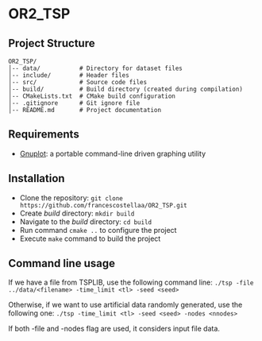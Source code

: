 # OR2_TSP

## Project Structure
```
OR2_TSP/
│-- data/           # Directory for dataset files
│-- include/        # Header files
│-- src/            # Source code files
│-- build/          # Build directory (created during compilation)
│-- CMakeLists.txt  # CMake build configuration
│-- .gitignore      # Git ignore file
│-- README.md       # Project documentation
```

## Requirements
* [Gnuplot](http://www.gnuplot.info/):  a portable command-line driven graphing utility

## Installation
* Clone the repository: `git clone https://github.com/francescostellaa/OR2_TSP.git`
* Create *build* directory: `mkdir build`
* Navigate to the *build* directory: `cd build`
* Run command `cmake ..` to configure the project
* Execute `make` command to build the project

## Command line usage
If we have a file from TSPLIB, use the following command line:
```./tsp -file ../data/<filename> -time_limit <tl> -seed <seed>```

Otherwise, if we want to use artificial data randomly generated, use the following one:
```./tsp -time_limit <tl> -seed <seed> -nodes <nnodes>```

If both -file and -nodes flag are used, it considers input file data.

